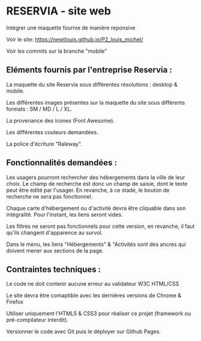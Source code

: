 
# RESERVIA - site web

Intégrer une maquette fournie de manière reponsive

Voir le site: https://newtlouis.github.io/P2_louis_michel/

Voir les commits sur la branche "mobile"

## Eléments fournis par l'entreprise Reservia :

La maquette du site Reservia sous différentes résolutions : desktop & mobile.

Les différentes images présentes sur la maquette du site sous différents formats : SM / MD / L / XL.

La provenance des icones (Font Awesome).

Les différentes couleurs demandées.

La police d'écriture "Raleway".

## Fonctionnalités demandées :

Les usagers pourront rechercher des hébergements dans la ville de leur choix. Le champ de recherche est donc un champ de saisie, dont le texte peut être édité par l'usager. En revanche, à ce stade, le bouton de recherche ne sera pas fonctionnel.

Chaque carte d'hébergement ou d'activité devra être cliquable dans son intégralité. Pour l'instant, les liens seront vides.

Les filtres ne seront pas fonctionnels pour cette version, en revanche, il faut qu'ils changent d'apparence au survol.

Dans le menu, les liens "Hébergements" & "Activités sont des ancres qui doivent mener aux sections de la page.

## Contraintes techniques :

Le code ne doit contenir aucune erreur au validateur W3C HTML/CSS

Le site devra être comaptible avec les dernières versions de Chrome & Firefox

Utiliser uniquement l'HTML5 & CSS3 pour réaliser ce projet (framework ou pré-compilateur interdit).

Versionner le code avec Git puis le déployer sur Github Pages.
